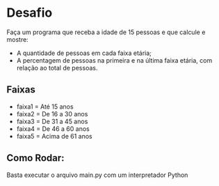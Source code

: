 # Desafio

Faça um programa que receba a idade de 15 pessoas e que calcule e
mostre:
- A quantidade de pessoas em cada faixa etária;
- A percentagem de pessoas na primeira e na última faixa etária, com relação ao total de pessoas.

## Faixas

- faixa1 = Até 15 anos
- faixa2 = De 16 a 30 anos
- faixa3 = De 31 a 45 anos
- faixa4 = De 46 a 60 anos
- faixa5 = Acima de 61 anos

## Como Rodar:

Basta executar o arquivo main.py com um interpretador Python